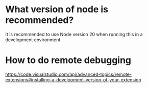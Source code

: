 # What version of node is recommended?

It is recommended to use Node version 20 when running this in a development environment.

# How to do remote debugging

https://code.visualstudio.com/api/advanced-topics/remote-extensions#installing-a-development-version-of-your-extension

